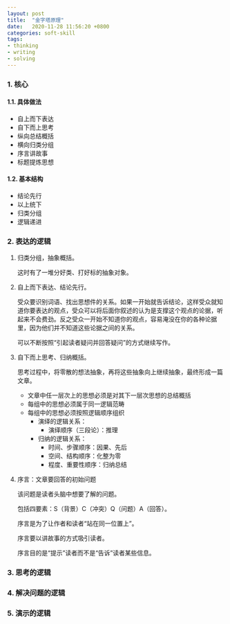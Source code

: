 ```yaml
---
layout: post
title:  "金字塔原理"
date:   2020-11-28 11:56:20 +0800
categories: soft-skill
tags:
- thinking
- writing
- solving
---
```


### 1. 核心

#### 1.1. 具体做法
- 自上而下表达
- 自下而上思考
- 纵向总结概括
- 横向归类分组
- 序言讲故事
- 标题提炼思想

#### 1.2. 基本结构
- 结论先行
- 以上统下
- 归类分组
- 逻辑递进


### 2. 表达的逻辑
1. 归类分组，抽象概括。

	这时有了一堆分好类、打好标的抽象对象。

2. 自上而下表达、结论先行。

	受众要识别词语、找出思想件的关系。如果一开始就告诉结论，这样受众就知道你要表达的观点，受众可以将后面你叙述的认为是支撑这个观点的论据，听起来不会费劲。反之受众一开始不知道你的观点，容易淹没在你的各种论据里，因为他们并不知道这些论据之间的关系。

	可以不断按照“引起读者疑问并回答疑问”的方式继续写作。

3. 自下而上思考、归纳概括。

	思考过程中，将零散的想法抽象，再将这些抽象向上继续抽象，最终形成一篇文章。

	- 文章中任一层次上的思想必须是对其下一层次思想的总结概括
	- 每组中的思想必须属于同一逻辑范畴
	- 每组中的思想必须按照逻辑顺序组织
		* 演绎的逻辑关系：
			- 演绎顺序（三段论）：推理
		* 归纳的逻辑关系：
			- 时间、步骤顺序：因果、先后
			- 空间、结构顺序：化整为零
			- 程度、重要性顺序：归纳总结
4. 序言：文章要回答的初始问题

	该问题是读者头脑中想要了解的问题。
	
	包括四要素：S（背景）C（冲突）Q（问题）A（回答）。
	
	序言是为了让作者和读者“站在同一位置上”。
	
	序言要以讲故事的方式吸引读者。
	
	序言目的是“提示”读者而不是“告诉”读者某些信息。

### 3. 思考的逻辑

### 4. 解决问题的逻辑

### 5. 演示的逻辑
